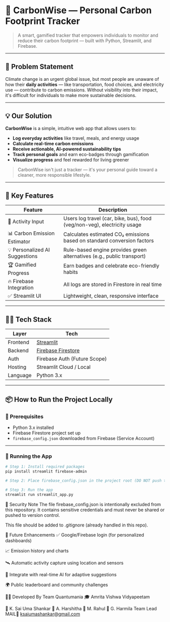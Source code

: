 # 🌱 CarbonWise — Personal Carbon Footprint Tracker

> A smart, gamified tracker that empowers individuals to monitor and reduce their carbon footprint — built with Python, Streamlit, and Firebase.

---

## 🧠 Problem Statement

Climate change is an urgent global issue, but most people are unaware of how their **daily activities** — like transportation, food choices, and electricity use — contribute to carbon emissions. Without visibility into their impact, it's difficult for individuals to make more sustainable decisions.

---

## 💡 Our Solution

**CarbonWise** is a simple, intuitive web app that allows users to:

- **Log everyday activities** like travel, meals, and energy usage
- **Calculate real-time carbon emissions**
- **Receive actionable, AI-powered sustainability tips**
- **Track personal goals** and earn eco-badges through gamification
- **Visualize progress** and feel rewarded for living greener

> CarbonWise isn't just a tracker — it's your personal guide toward a cleaner, more responsible lifestyle.

---

## 🚀 Key Features

| Feature                             | Description                                                                 |
|------------------------------------|-----------------------------------------------------------------------------|
| 🧾 Activity Input                  | Users log travel (car, bike, bus), food (veg/non-veg), electricity usage    |
| 📊 Carbon Emission Estimator      | Calculates estimated CO₂ emissions based on standard conversion factors     |
| 💡 Personalized AI Suggestions    | Rule-based engine provides green alternatives (e.g., public transport)     |
| 🏆 Gamified Progress              | Earn badges and celebrate eco-friendly habits                              |
| 🔥 Firebase Integration           | All logs are stored in Firestore in real time                              |
| ✅ Streamlit UI                   | Lightweight, clean, responsive interface                                   |

---

## 🧑‍💻 Tech Stack

| Layer       | Tech                         |
|-------------|------------------------------|
| Frontend    | [Streamlit](https://streamlit.io/) |
| Backend     | [Firebase Firestore](https://firebase.google.com/docs/firestore) |
| Auth        | Firebase Auth (Future Scope) |
| Hosting     | Streamlit Cloud / Local      |
| Language    | Python 3.x                   |

---

## 📦 How to Run the Project Locally

### 🔧 Prerequisites

- Python 3.x installed
- Firebase Firestore project set up
- `firebase_config.json` downloaded from Firebase (Service Account)

---

### 🚀 Running the App

```bash
# Step 1: Install required packages
pip install streamlit firebase-admin

# Step 2: Place firebase_config.json in the project root (DO NOT push to GitHub)

# Step 3: Run the app
streamlit run streamlit_app.py
```

🔐 Security Note
The file firebase_config.json is intentionally excluded from this repository. It contains sensitive credentials and must never be shared or pushed to version control.

This file should be added to .gitignore (already handled in this repo).

🎯 Future Enhancements
✅ Google/Firebase login (for personalized dashboards)

📈 Emission history and charts

🛰️ Automatic activity capture using location and sensors

🧠 Integrate with real-time AI for adaptive suggestions

🌍 Public leaderboard and community challenges


👨‍💻 Developed By
Team Quantumania
🎓 Amrita Vishwa Vidyapeetam

👤 K. Sai Uma Shankar
👤 A. Harshitha
👤 M. Rahul
👤 G. Harmila
Team Lead MAIL📧 ksaiumashankar@gmail.com


